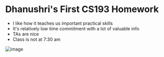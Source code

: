 # Dhanushri's First CS193 Homework
- I like how it teaches us important practical skills
- It's relatively low time commitment with a lot of valuable info
- TAs are nice
- Class is not at 7:30 am 

![image](https://github.com/user-attachments/assets/0f3f9b03-68d6-4e23-8c0b-a19c818a0ba9)
